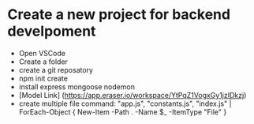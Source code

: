# Create a new project for backend develpoment
- Open VSCode
- Create a folder 
- create a git reposatory
- npm init create
- install express mongoose nodemon
- [Model Link] (https://app.eraser.io/workspace/YtPqZ1VogxGy1jzIDkzj)
- create multiple file command: 
"app.js", "constants.js", "index.js" | ForEach-Object { New-Item -Path . -Name $_ -ItemType "File" }
